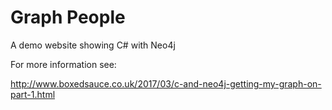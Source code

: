 # Graph People

A demo website showing C# with Neo4j

For more information see:

http://www.boxedsauce.co.uk/2017/03/c-and-neo4j-getting-my-graph-on-part-1.html